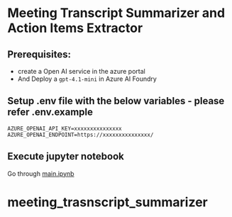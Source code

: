 # Meeting Transcript Summarizer and Action Items Extractor
## Prerequisites:
- create a Open AI service in the azure portal
- And Deploy a `gpt-4.1-mini` in Azure AI Foundry
## Setup .env file with the below variables - please refer .env.example
```
AZURE_OPENAI_API_KEY=xxxxxxxxxxxxxxx
AZURE_OPENAI_ENDPOINT=https://xxxxxxxxxxxxxxx/
```
## Execute jupyter notebook
Go through [main.ipynb](https://github.com/karthik-skr/meeting_trasnscript_summarizer/blob/main/main.ipynb)
# meeting_trasnscript_summarizer
